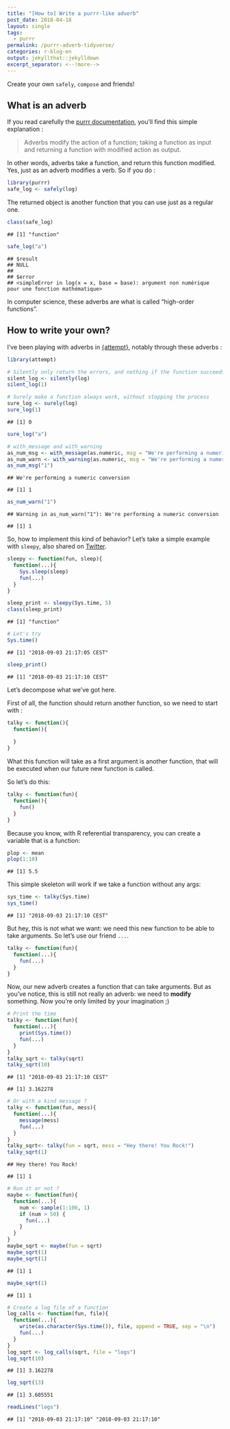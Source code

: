 ```yaml
---
title: "[How to] Write a purrr-like adverb"
post_date: 2018-04-18
layout: single
tags:
  - purrr
permalink: /purrr-adverb-tidyverse/
categories: r-blog-en
output: jekyllthat::jekylldown
excerpt_separator: <--!more--> 
---
```


Create your own `safely`, `compose` and friends\!

## What is an adverb

If you read carefully the [purrr
documentation](http://purrr.tidyverse.org/reference/index.html#section-adverbs),
you’ll find this simple explanation :

> Adverbs modify the action of a function; taking a function as input
> and returning a function with modified action as output.

In other words, adverbs take a function, and return this function
modified. Yes, just as an adverb modifies a verb. So if you do :

``` r
library(purrr)
safe_log <- safely(log)
```

The returned object is another function that you can use just as a
regular one.

``` r
class(safe_log)
```

    ## [1] "function"

``` r
safe_log("a")
```

    ## $result
    ## NULL
    ## 
    ## $error
    ## <simpleError in log(x = x, base = base): argument non numérique pour une fonction mathématique>

In computer science, these adverbs are what is called “high-order
functions”.

## How to write your own?

I’ve been playing with adverbs in
[{attempt}](https://github.com/ColinFay/attempt), notably through these
adverbs :

``` r
library(attempt)

# Silently only return the errors, and nothing if the function succeeds
silent_log <- silently(log)
silent_log(1)
```

``` r
# Surely make a function always work, without stopping the process
sure_log <- surely(log)
sure_log(1)
```

    ## [1] 0

``` r
sure_log("a")
```

``` r
# with_message and with_warning
as_num_msg <- with_message(as.numeric, msg = "We're performing a numeric conversion")
as_num_warn <- with_warning(as.numeric, msg = "We're performing a numeric conversion")
as_num_msg("1")
```

    ## We're performing a numeric conversion

    ## [1] 1

``` r
as_num_warn("1")
```

    ## Warning in as_num_warn("1"): We're performing a numeric conversion

    ## [1] 1

So, how to implement this kind of behavior? Let’s take a simple example
with `sleepy`, also shared on
[Twitter](https://twitter.com/_ColinFay/status/981435910989533184).

``` r
sleepy <- function(fun, sleep){
  function(...){
    Sys.sleep(sleep)
    fun(...)
  }
}

sleep_print <- sleepy(Sys.time, 5)
class(sleep_print)
```

    ## [1] "function"

``` r
# Let's try
Sys.time()
```

    ## [1] "2018-09-03 21:17:05 CEST"

``` r
sleep_print()
```

    ## [1] "2018-09-03 21:17:10 CEST"

Let’s decompose what we’ve got here.

First of all, the function should return another function, so we need to
start with :

``` r
talky <- function(){
  function(){
    
  }
}
```

What this function will take as a first argument is another function,
that will be executed when our future new function is called.

So let’s do this:

``` r
talky <- function(fun){
  function(){
    fun()
  }
}
```

Because you know, with R referential transparency, you can create a
variable that is a function:

``` r
plop <- mean
plop(1:10)
```

    ## [1] 5.5

This simple skeleton will work if we take a function without any args:

``` r
sys_time <- talky(Sys.time)
sys_time()
```

    ## [1] "2018-09-03 21:17:10 CEST"

But hey, this is not what we want: we need this new function to be able
to take arguments. So let’s use our friend `...`.

``` r
talky <- function(fun){
  function(...){
    fun(...)
  }
}
```

Now, our new adverb creates a function that can take arguments. But as
you’ve notice, this is still not really an adverb: we need to **modify**
something. Now you’re only limited by your imagination ;)

``` r
# Print the time
talky <- function(fun){
  function(...){
    print(Sys.time())
    fun(...)
  }
}
talky_sqrt <- talky(sqrt)
talky_sqrt(10)
```

    ## [1] "2018-09-03 21:17:10 CEST"

    ## [1] 3.162278

``` r
# Or with a kind message ? 
talky <- function(fun, mess){
  function(...){
    message(mess)
    fun(...)
  }
}
talky_sqrt<- talky(fun = sqrt, mess = "Hey there! You Rock!")
talky_sqrt(1)
```

    ## Hey there! You Rock!

    ## [1] 1

``` r
# Run it or not ?
maybe <- function(fun){
  function(...){
    num <- sample(1:100, 1)
    if (num > 50) {
      fun(...)
    }
  }
}
maybe_sqrt <- maybe(fun = sqrt)
maybe_sqrt(1)
maybe_sqrt(1)
```

    ## [1] 1

``` r
maybe_sqrt(1)
```

    ## [1] 1

``` r
# Create a log file of a function 
log_calls <- function(fun, file){
  function(...){
    write(as.character(Sys.time()), file, append = TRUE, sep = "\n")
    fun(...)
  }
}
log_sqrt <- log_calls(sqrt, file = "logs")
log_sqrt(10)
```

    ## [1] 3.162278

``` r
log_sqrt(13)
```

    ## [1] 3.605551

``` r
readLines("logs")
```

    ## [1] "2018-09-03 21:17:10" "2018-09-03 21:17:10"
